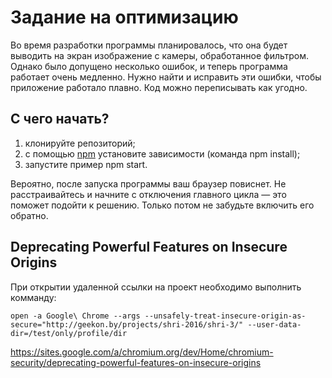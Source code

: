 Задание на оптимизацию
======================

Во время разработки программы планировалось, что она будет выводить на экран изображение с камеры, обработанное фильтром. 
Однако было допущено несколько ошибок, и теперь программа работает очень медленно. Нужно найти и исправить эти ошибки, 
чтобы приложение работало плавно. Код можно переписывать как угодно.


С чего начать?
--------------

1. клонируйте репозиторий;
2. с помощью [npm](https://npmjs.org) установите зависимости (команда npm install);
3. запустите пример npm start.


Вероятно, после запуска программы ваш браузер повиснет. Не расстраивайтесь и начните с отключения главного 
цикла — это поможет подойти к решению. Только потом не забудьте включить его обратно.


Deprecating Powerful Features on Insecure Origins
--------------

При открытии удаленной ссылки на проект необходимо выполнить комманду:
 
```
open -a Google\ Chrome --args --unsafely-treat-insecure-origin-as-secure="http://geekon.by/projects/shri-2016/shri-3/" --user-data-dir=/test/only/profile/dir
```

https://sites.google.com/a/chromium.org/dev/Home/chromium-security/deprecating-powerful-features-on-insecure-origins